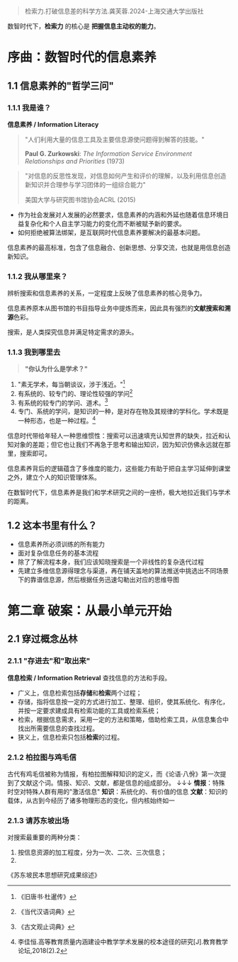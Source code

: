  >检索力.打破信息差的科学方法.龚芙蓉.2024-上海交通大学出版社


数智时代下，**检索力** 的核心是 **把握信息主动权的能力**。




# 序曲：数智时代的信息素养
## 1.1 信息素养的"哲学三问"

### 1.1.1 我是谁？

**信息素养 / Information Literacy**

>  "人们利用大量的信息工具及主要信息源使问题得到解答的技能。"
>  
>  **Paul G. Zurkowski**: *The Information Service Environment Relationships and Priorities* (1973)   

> "对信息的反思性发现，对信息如何产生和评价的理解，以及利用信息创造新知识并合理参与学习团体的一组综合能力" 
> 
> 美国大学与研究图书馆协会ACRL (2015)


- 作为社会发展对人发展的必然要求，信息素养的内涵和外延也随着信息环境日益复杂化和个人自主学习能力的变化而不断被赋予新的要求。
- 如何拒绝被算法绑架，是互联网时代信息素养要解决的最基本问题。

信息素养的最高标准，包含了信息融合、创新思想、分享交流，也就是用信息创造新知识。

### 1.1.2 我从哪里来？

辨析搜索和信息素养的关系，一定程度上反映了信息素养的核心竞争力。

信息素养原本从图书馆的书目指导业务中提炼而来，因此具有强烈的**文献搜索和溯源**色彩。

搜索，是人类探究信息并满足特定需求的源头。

### 1.1.3 我到哪里去

> **"你认为什么是学术？"**

1. "素无学术，每当朝谈议，涉于浅近。"[^1]
2. 有系统的、较专门的、理论性较强的学问[^2]
3. 有系统的较专门的学问、道术。[^3]
4. 专门、系统的学问，是知识的一种，是对存在物及其规律的学科化。学术既是一种形态，也是一种过程。[^4] 

[^1]: 《旧唐书·杜暹传》
[^2]: 《当代汉语词典》
[^3]: 《古文观止词典》
[^4]: 李佳恒.高等教育质量内涵建设中教学学术发展的校本途径的研究[J].教育教学论坛,2018(2).2

信息时代带给年轻人一种思维惯性：搜索可以迅速填充认知世界的缺失，拉近和认知对象的差距；但它也让我们不再急于思考和输出知识，因为知识仿佛永远就在那里，搜索即可。

信息素养背后的逻辑蕴含了多维度的能力，这些能力有助于把自主学习延伸到课堂之外，建立个人的知识管理体系。

在数智时代下，信息素养是我们和学术研究之间的一座桥，极大地拉近我们与学术的距离。

## 1.2 这本书里有什么？

- 信息素养所必须训练的所有能力
- 面对复杂信息任务的基本流程
- 除了了解流程本身，我们应该知晓搜索是一个非线性的复杂迭代过程
- 先建立多维信息源得理念与渠道，再在铺天盖地的算法推送中挑选出不同场景下的靠谱信息源，然后根据任务迅速勾勒出对应的思维导图

# 第二章 破案：从最小单元开始
## 2.1 穿过概念丛林
### 2.1.1 "存进去"和"取出来"

**信息检索 / Information Retrieval**
查找信息的方法和手段。
- 广义上，信息检索包括**存储**和**检索**两个过程；
- 存储，指将信息按一定的方式进行加工、整理、组织，使其系统化、有序化，并按一定要求建成具有检索功能的工具或检索系统；
- 检索，根据信息需求，采用一定的方法和策略，借助检索工具，从信息集合中找出所需要信息的查找过程。
- 狭义上，信息检索只包括**检索**的过程。

### 2.1.2 柏拉图与鸡毛信
古代有鸡毛信被称为情报，有柏拉图解释知识的定义，而《论语·八佾》第一次提到了文献这个词。情报、知识、文献，都是信息的组成部分。
↓↓↓
**情报**：特殊时空对特殊人群有用的"激活信息"
**知识**：系统化的、有价值的信息
**文献**：知识的载体，从古到今经历了诸多物理形态的变化，但内核始终如一

### 2.1.3 请苏东坡出场
对搜索最重要的两种分类：
1. 按信息资源的加工程度，分为一次、二次、三次信息；
2. 
《苏东坡民本思想研究成果综述》